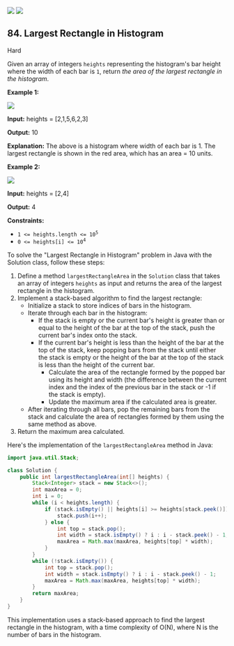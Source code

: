 [![](https://img.shields.io/github/stars/javadev/LeetCode-in-All?label=Stars&style=flat-square)](https://github.com/javadev/LeetCode-in-All)
[![](https://img.shields.io/github/forks/javadev/LeetCode-in-All?label=Fork%20me%20on%20GitHub%20&style=flat-square)](https://github.com/javadev/LeetCode-in-All/fork)

## 84\. Largest Rectangle in Histogram

Hard

Given an array of integers `heights` representing the histogram's bar height where the width of each bar is `1`, return _the area of the largest rectangle in the histogram_.

**Example 1:**

![](https://assets.leetcode.com/uploads/2021/01/04/histogram.jpg)

**Input:** heights = [2,1,5,6,2,3]

**Output:** 10

**Explanation:** The above is a histogram where width of each bar is 1. The largest rectangle is shown in the red area, which has an area = 10 units. 

**Example 2:**

![](https://assets.leetcode.com/uploads/2021/01/04/histogram-1.jpg)

**Input:** heights = [2,4]

**Output:** 4 

**Constraints:**

*   <code>1 <= heights.length <= 10<sup>5</sup></code>
*   <code>0 <= heights[i] <= 10<sup>4</sup></code>

To solve the "Largest Rectangle in Histogram" problem in Java with the Solution class, follow these steps:

1. Define a method `largestRectangleArea` in the `Solution` class that takes an array of integers `heights` as input and returns the area of the largest rectangle in the histogram.
2. Implement a stack-based algorithm to find the largest rectangle:
   - Initialize a stack to store indices of bars in the histogram.
   - Iterate through each bar in the histogram:
     - If the stack is empty or the current bar's height is greater than or equal to the height of the bar at the top of the stack, push the current bar's index onto the stack.
     - If the current bar's height is less than the height of the bar at the top of the stack, keep popping bars from the stack until either the stack is empty or the height of the bar at the top of the stack is less than the height of the current bar.
       - Calculate the area of the rectangle formed by the popped bar using its height and width (the difference between the current index and the index of the previous bar in the stack or -1 if the stack is empty).
       - Update the maximum area if the calculated area is greater.
   - After iterating through all bars, pop the remaining bars from the stack and calculate the area of rectangles formed by them using the same method as above.
3. Return the maximum area calculated.

Here's the implementation of the `largestRectangleArea` method in Java:

```java
import java.util.Stack;

class Solution {
    public int largestRectangleArea(int[] heights) {
        Stack<Integer> stack = new Stack<>();
        int maxArea = 0;
        int i = 0;
        while (i < heights.length) {
            if (stack.isEmpty() || heights[i] >= heights[stack.peek()]) {
                stack.push(i++);
            } else {
                int top = stack.pop();
                int width = stack.isEmpty() ? i : i - stack.peek() - 1;
                maxArea = Math.max(maxArea, heights[top] * width);
            }
        }
        while (!stack.isEmpty()) {
            int top = stack.pop();
            int width = stack.isEmpty() ? i : i - stack.peek() - 1;
            maxArea = Math.max(maxArea, heights[top] * width);
        }
        return maxArea;
    }
}
```

This implementation uses a stack-based approach to find the largest rectangle in the histogram, with a time complexity of O(N), where N is the number of bars in the histogram.